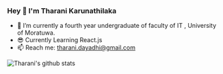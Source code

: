 ### Hey 👋 I'm  Tharani Karunathilaka 

- 🔭 I’m currently a fourth year undergraduate of faculty of IT , University of Moratuwa.
- :sunglasses: Currently Learning React.js
- 📫 Reach me: tharani.dayadhi@gmail.com

![Tharani's github stats](https://github-readme-stats.vercel.app/api?username=tharanidk)
